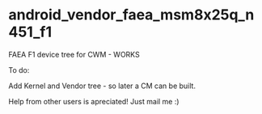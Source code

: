 android_vendor_faea_msm8x25q_n451_f1
====================================

FAEA F1 device tree for CWM - WORKS


To do:

Add Kernel and Vendor tree - so later a CM can be built.

Help from other users is apreciated!
Just mail me :)




